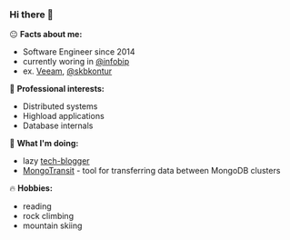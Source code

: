 ### Hi there 👋

😐 **Facts about me:**
- Software Engineer since 2014
- currently woring in [@infobip](https://github.com/infobip)
- ex. [Veeam](https://www.veeam.com/), [@skbkontur](https://github.com/skbkontur)

👀 **Professional interests:**
- Distributed systems
- Highload applications
- Database internals

🔨 **What I'm doing:**
- lazy [tech-blogger](https://www.maltsev.space/)
- [MongoTransit](https://github.com/AxelUser/MongoTransit) - tool for transferring data between MongoDB clusters

🔥 **Hobbies:**
- reading
- rock climbing
- mountain skiing

<!--
**AxelUser/AxelUser** is a ✨ _special_ ✨ repository because its `README.md` (this file) appears on your GitHub profile.

Here are some ideas to get you started:

- 🔭 I’m currently working on ...
- 🌱 I’m currently learning ...
- 👯 I’m looking to collaborate on ...
- 🤔 I’m looking for help with ...
- 💬 Ask me about ...
- 📫 How to reach me: ...
- 😄 Pronouns: ...
- ⚡ Fun fact: ...
-->

